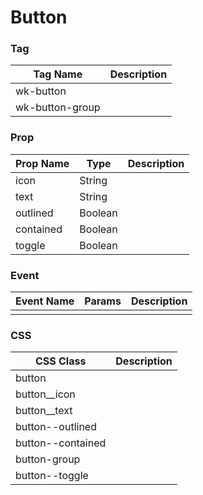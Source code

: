 # Button

### Tag
Tag Name | Description
--- | --- 
wk-button | 
wk-button-group | 

### Prop
Prop Name | Type | Description
--- | --- | ---
icon | String | 
text | String | 
outlined | Boolean | 
contained | Boolean | 
toggle | Boolean | 

### Event
Event Name | Params | Description
--- | --- | ---
 |  | 

### CSS
CSS Class | Description
--- | --- 
button | 
button__icon | 
button__text | 
button--outlined | 
button--contained | 
button-group | 
button--toggle | 